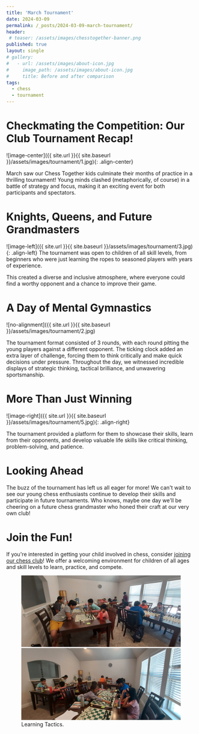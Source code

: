 ```yaml
---
title: 'March Tournament'
date: 2024-03-09
permalink: /_posts/2024-03-09-march-tournament/
header:
 # teaser: /assets/images/chesstogether-banner.png
published: true
layout: single
# gallery:
#   - url: /assets/images/about-icon.jpg
#     image_path: /assets/images/about-icon.jpg
#     title: Before and after comparison
tags:
  - chess
  - tournament
---
```



# Checkmating the Competition: Our Club Tournament Recap!

![image-center]({{ site.url }}{{ site.baseurl }}/assets/images/tournament/1.jpg){: .align-center}

March saw our Chess Together kids culminate their months of practice in a thrilling tournament! Young minds clashed (metaphorically, of course) in a battle of strategy and focus, making it an exciting event for both participants and spectators.

# Knights, Queens, and Future Grandmasters

![image-left]({{ site.url }}{{ site.baseurl }}/assets/images/tournament/3.jpg){: .align-left} The tournament was open to children of all skill levels, from beginners who were just learning the ropes to seasoned players with years of experience. 

This created a diverse and inclusive atmosphere, where everyone could find a worthy opponent and a chance to improve their game.

# A Day of Mental Gymnastics

![no-alignment]({{ site.url }}{{ site.baseurl }}/assets/images/tournament/2.jpg)

The tournament format consisted of 3 rounds, with each round pitting the young players against a different opponent. The ticking clock added an extra layer of challenge, forcing them to think critically and make quick decisions under pressure. Throughout the day, we witnessed incredible displays of strategic thinking, tactical brilliance, and unwavering sportsmanship.

# More Than Just Winning

![image-right]({{ site.url }}{{ site.baseurl }}/assets/images/tournament/5.jpg){: .align-right}

The tournament provided a platform for them to showcase their skills, learn from their opponents, and develop valuable life skills like critical thinking, problem-solving, and patience.

# Looking Ahead

The buzz of the tournament has left us all eager for more! We can't wait to see our young chess enthusiasts continue to develop their skills and participate in future tournaments.  Who knows, maybe one day we'll be cheering on a future chess grandmaster who honed their craft at our very own club!

# Join the Fun!

If you're interested in getting your child involved in chess, consider [joining our chess club](https://chess-together.org/classes)! We offer a welcoming environment for children of all ages and skill levels to learn, practice, and compete.


<figure class="half">
	<a href="/assets/images/tournament/4.jpg"><img src="/assets/images/tournament/4.jpg"></a>
	<a href="/assets/images/tournament/7.jpg"><img src="/assets/images/tournament/7.jpg"></a>
	<figcaption>Learning Tactics.</figcaption>
</figure>




